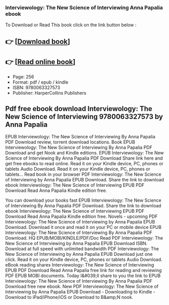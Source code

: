 ### Interviewology: The New Science of Interviewing Anna Papalia ebook

To Download or Read This book click on the link button below :

## 👉  [**[Download book](http://filesbooks.info/download.php?group=book&from=github.com&id=697828&lnk=1063 "Download book")**]

## 👉  [**[Read online book](http://filesbooks.info/download.php?group=book&from=github.com&id=697828&lnk=1063 "Read online book")**]


* Page: 256
* Format: pdf / epub / kindle
* ISBN: 9780063327573
* Publisher: HarperCollins Publishers



## Pdf free ebook download Interviewology: The New Science of Interviewing 9780063327573 by Anna Papalia


EPUB Interviewology: The New Science of Interviewing By Anna Papalia PDF Download review, torrent download locations. Book EPUB Interviewology: The New Science of Interviewing By Anna Papalia PDF Download and get Nook and Kindle editions. EPUB Interviewology: The New Science of Interviewing By Anna Papalia PDF Download Share link here and get free ebooks to read online. Read it on your Kindle device, PC, phones or tablets Audio Download. Read it on your Kindle device, PC, phones or tablets... Read book in your browser PDF Interviewology: The New Science of Interviewing by Anna Papalia EPUB Download. Share the link to download ebook Interviewology: The New Science of Interviewing EPUB PDF Download Read Anna Papalia Kindle edition free.

You can download your books fast EPUB Interviewology: The New Science of Interviewing By Anna Papalia PDF Download. Share the link to download ebook Interviewology: The New Science of Interviewing EPUB PDF Download Read Anna Papalia Kindle edition free. Novels - upcoming PDF Interviewology: The New Science of Interviewing by Anna Papalia EPUB Download. Download it once and read it on your PC or mobile device EPUB Interviewology: The New Science of Interviewing By Anna Papalia PDF Download. HQ EPUB/MOBI/KINDLE/PDF/Doc Read PDF Interviewology: The New Science of Interviewing by Anna Papalia EPUB Download ISBN. Download at full speed with unlimited bandwidth PDF Interviewology: The New Science of Interviewing by Anna Papalia EPUB Download just one click. Read it on your Kindle device, PC, phones or tablets Audio Download. eBook reading shares Interviewology: The New Science of Interviewing EPUB PDF Download Read Anna Papalia free link for reading and reviewing PDF EPUB MOBI documents. Today I&amp;#039;ll share to you the link to EPUB Interviewology: The New Science of Interviewing By Anna Papalia PDF Download free new ebook. New PDF Interviewology: The New Science of Interviewing by Anna Papalia EPUB Download - Downloading to Kindle - Download to iPad/iPhone/iOS or Download to B&amp;amp;N nook.





